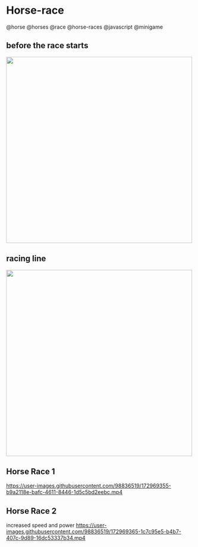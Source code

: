 # Horse-race
@horse @horses @race @horse-races @javascript @minigame


## before the race starts
<img src = "https://user-images.githubusercontent.com/98836519/172969008-372c539e-9073-4e80-b40b-6457fcfebf5c.jpg" width=500>

## racing line
<img src = "https://user-images.githubusercontent.com/98836519/172969152-c64b7750-e29b-4d11-a116-bdf99a784bf5.jpg" width=500>

## Horse Race 1
https://user-images.githubusercontent.com/98836519/172969355-b9a2118e-bafc-4611-8446-1d5c5bd2eebc.mp4
## Horse Race 2
increased speed and power
https://user-images.githubusercontent.com/98836519/172969365-1c7c95e5-b4b7-407c-9d89-16dc53337b34.mp4





